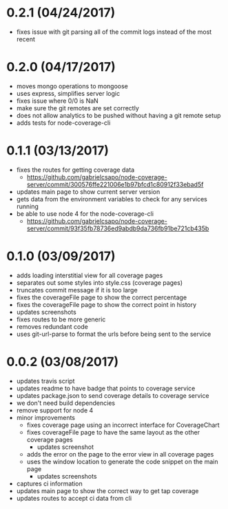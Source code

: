 # 0.2.1 (04/24/2017)

- fixes issue with git parsing all of the commit logs instead of the most recent

# 0.2.0 (04/17/2017)

- moves mongo operations to mongoose
- uses express, simplifies server logic
- fixes issue where 0/0 is NaN
- make sure the git remotes are set correctly
- does not allow analytics to be pushed without having a git remote setup
- adds tests for node-coverage-cli

# 0.1.1 (03/13/2017)

- fixes the routes for getting coverage data
  - https://github.com/gabrielcsapo/node-coverage-server/commit/300576ffe221006e1b97bfcd1c80912f33ebad5f
- updates main page to show current server version
- gets data from the environment variables to check for any services running
- be able to use node 4 for the node-coverage-cli
  - https://github.com/gabrielcsapo/node-coverage-server/commit/93f35fb78736ed9abdb9da736fb91be721cb435b

# 0.1.0 (03/09/2017)

- adds loading interstitial view for all coverage pages
- separates out some styles into style.css (coverage pages)
- truncates commit message if it is too large
- fixes the coverageFile page to show the correct percentage
- fixes the coverageFile page to show the correct point in history
- updates screenshots
- fixes routes to be more generic
- removes redundant code
- uses git-url-parse to format the urls before being sent to the service

# 0.0.2 (03/08/2017)

- updates travis script
- updates readme to have badge that points to coverage service
- updates package.json to send coverage details to coverage service
- we don't need build dependencies
- remove support for node 4
- minor improvements
  - fixes coverage page using an incorrect interface for CoverageChart
  - fixes coverageFile page to have the same layout as the other coverage pages
    - updates screenshot
  - adds the error on the page to the error view in all coverage pages
  - uses the window location to generate the code snippet on the main page
    - updates screenshots
- captures ci information
- updates main page to show the correct way to get tap coverage
- updates routes to accept ci data from cli
